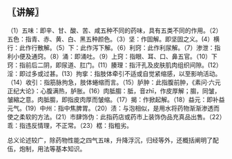 ## 〖讲解〗

（1）五味：即辛、甘、酸、苦、咸五种不同的药味，具有五类不同的作用。（2）五色：指青、赤、黄、白、黑五种颜色。（3）坚：作固解。即坚固之义。(4）横行：此作行散解。（5）下：此作泻下解。（6）利窍：此作利尿解。（7）渗泄：指利小便及通窍。（8）涌：即涌吐。（9）上窍：指眼、耳、口、鼻五官。（10）下窍：指前后二阴，即尿道、肛门。(11）腠理：指汗孔及皮肤肌肉组织间隙。(12）淫：即过多或过甚。(13）拘挛：指肢体牵引不适或自觉紧缩感，以至影响活动。（14）收引：指筋脉拘急，肢体蜷缩而言。（15）胪肿：此指腹前肿，《素问·六元正纪大论》：心腹满热，胪胀。(16）肉胝䐢：胝，音zhī，作皮厚解；䐢，同皱，皱縮之意。肉胝䐢，即指皮肉厚而皱缩。（17）揭：作掀起解。（18）益元：即补益元气。(19）中州：指中焦脾胃。（20）渍：与泡相似，是用水将药物渐渐渗透而使之柔软的方法。(21）市肆饰伪：此指药店或药市上装饰伪品充真品出售。（22）乖：指违反情理，不正常。（23）楛：指粗劣。

总义论述较广，除药物性能之四气五味，升降浮沉，归经等外，还概括阐明了配伍，炮制，用法等基本知识。
